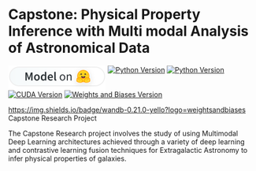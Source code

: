 # Capstone: Physical Property Inference with Multi modal Analysis of Astronomical Data 
<a href="https://huggingface.co/ekusu"><img src="assets/model-on-hf-sm.svg" alt="Model on Hugging Face" align="top"></a>&nbsp;<a href="https://www.python.org/downloads/release/python-31018/"><img src="https://img.shields.io/badge/python-3.10-blue" alt="Python Version"></a>&nbsp;<a href="https://pytorch.org/get-started/locally/"><img src="https://img.shields.io/badge/pytorch-2.0.0-orange?logo=pytorch" alt="Python Version"></a>&nbsp;<a href="https://www.nvidia.com/en-us/drivers/"><img src="https://img.shields.io/badge/cuda-12.8-green?logo=nvidia" alt="CUDA Version"></a>&nbsp;<a href="https://www.wand.ai/"><img src="https://img.shields.io/badge/wandb-0.21.0-yellow?logo=weightsandbiases" alt="Weights and Biases Version"></a>

https://img.shields.io/badge/wandb-0.21.0-yello?logo=weightsandbiases
Capstone Research Project

The Capstone Research project involves the study of using Multimodal Deep Learning architectures achieved
through a variety of deep learning and contrastive learning fusion techniques for Extragalactic Astronomy to infer physical properties of galaxies.

